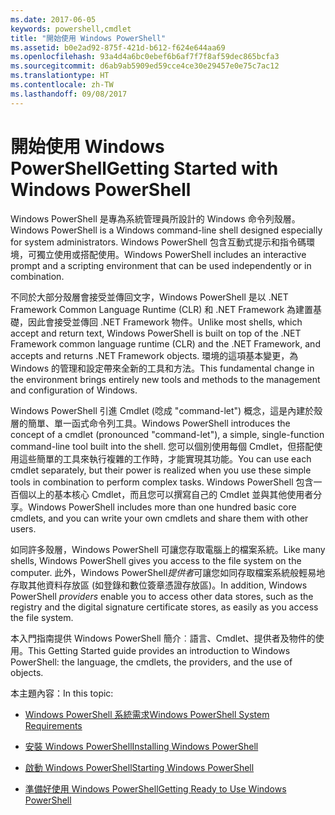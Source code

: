 ```yaml
---
ms.date: 2017-06-05
keywords: powershell,cmdlet
title: "開始使用 Windows PowerShell"
ms.assetid: b0e2ad92-875f-421d-b612-f624e644aa69
ms.openlocfilehash: 93a4d4a6bc0ebef6b6af7f7f8af59dec865bcfa3
ms.sourcegitcommit: d6ab9ab5909ed59cce4ce30e29457e0e75c7ac12
ms.translationtype: HT
ms.contentlocale: zh-TW
ms.lasthandoff: 09/08/2017
---
```

# <a name="getting-started-with-windows-powershell"></a><span data-ttu-id="bc64f-103">開始使用 Windows PowerShell</span><span class="sxs-lookup"><span data-stu-id="bc64f-103">Getting Started with Windows PowerShell</span></span>
<span data-ttu-id="bc64f-104">Windows PowerShell 是專為系統管理員所設計的 Windows 命令列殼層。</span><span class="sxs-lookup"><span data-stu-id="bc64f-104">Windows PowerShell is a Windows command-line shell designed especially for system administrators.</span></span> <span data-ttu-id="bc64f-105">Windows PowerShell 包含互動式提示和指令碼環境，可獨立使用或搭配使用。</span><span class="sxs-lookup"><span data-stu-id="bc64f-105">Windows PowerShell includes an interactive prompt and a scripting environment that can be used independently or in combination.</span></span>

<span data-ttu-id="bc64f-106">不同於大部分殼層會接受並傳回文字，Windows PowerShell 是以 .NET Framework Common Language Runtime (CLR) 和 .NET Framework 為建置基礎，因此會接受並傳回 .NET Framework 物件。</span><span class="sxs-lookup"><span data-stu-id="bc64f-106">Unlike most shells, which accept and return text, Windows PowerShell is built on top of the .NET Framework common language runtime (CLR) and the .NET Framework, and accepts and returns .NET Framework objects.</span></span> <span data-ttu-id="bc64f-107">環境的這項基本變更，為 Windows 的管理和設定帶來全新的工具和方法。</span><span class="sxs-lookup"><span data-stu-id="bc64f-107">This fundamental change in the environment brings entirely new tools and methods to the management and configuration of Windows.</span></span>

<span data-ttu-id="bc64f-108">Windows PowerShell 引進 Cmdlet (唸成 "command-let") 概念，這是內建於殼層的簡單、單一函式命令列工具。</span><span class="sxs-lookup"><span data-stu-id="bc64f-108">Windows PowerShell introduces the concept of a cmdlet (pronounced "command-let"), a simple, single-function command-line tool built into the shell.</span></span> <span data-ttu-id="bc64f-109">您可以個別使用每個 Cmdlet，但搭配使用這些簡單的工具來執行複雜的工作時，才能實現其功能。</span><span class="sxs-lookup"><span data-stu-id="bc64f-109">You can use each cmdlet separately, but their power is realized when you use these simple tools in combination to perform complex tasks.</span></span> <span data-ttu-id="bc64f-110">Windows PowerShell 包含一百個以上的基本核心 Cmdlet，而且您可以撰寫自己的 Cmdlet 並與其他使用者分享。</span><span class="sxs-lookup"><span data-stu-id="bc64f-110">Windows PowerShell includes more than one hundred basic core cmdlets, and you can write your own cmdlets and share them with other users.</span></span>

<span data-ttu-id="bc64f-111">如同許多殼層，Windows PowerShell 可讓您存取電腦上的檔案系統。</span><span class="sxs-lookup"><span data-stu-id="bc64f-111">Like many shells, Windows PowerShell gives you access to the file system on the computer.</span></span> <span data-ttu-id="bc64f-112">此外，Windows PowerShell*提供者*可讓您如同存取檔案系統般輕易地存取其他資料存放區 (如登錄和數位簽章憑證存放區)。</span><span class="sxs-lookup"><span data-stu-id="bc64f-112">In addition, Windows PowerShell *providers* enable you to access other data stores, such as the registry and the digital signature certificate stores, as easily as you access the file system.</span></span>

<span data-ttu-id="bc64f-113">本入門指南提供 Windows PowerShell 簡介︰語言、Cmdlet、提供者及物件的使用。</span><span class="sxs-lookup"><span data-stu-id="bc64f-113">This Getting Started guide provides an introduction to Windows PowerShell: the language, the cmdlets, the providers, and the use of objects.</span></span>

<span data-ttu-id="bc64f-114">本主題內容：</span><span class="sxs-lookup"><span data-stu-id="bc64f-114">In this topic:</span></span>

- [<span data-ttu-id="bc64f-115">Windows PowerShell 系統需求</span><span class="sxs-lookup"><span data-stu-id="bc64f-115">Windows PowerShell System Requirements</span></span>](../setup/Windows-PowerShell-System-Requirements.md)

- [<span data-ttu-id="bc64f-116">安裝 Windows PowerShell</span><span class="sxs-lookup"><span data-stu-id="bc64f-116">Installing Windows PowerShell</span></span>](../setup/Installing-Windows-PowerShell.md)

- [<span data-ttu-id="bc64f-117">啟動 Windows PowerShell</span><span class="sxs-lookup"><span data-stu-id="bc64f-117">Starting Windows PowerShell</span></span>](../setup/Starting-Windows-PowerShell.md)

- [<span data-ttu-id="bc64f-118">準備好使用 Windows PowerShell</span><span class="sxs-lookup"><span data-stu-id="bc64f-118">Getting Ready to Use Windows PowerShell</span></span>](Getting-Ready-to-Use-Windows-PowerShell.md)

